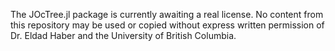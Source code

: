 The JOcTree.jl package is currently awaiting a real license. No content from this repository may be used or copied without express written permission of Dr. Eldad Haber and the University of British Columbia.
